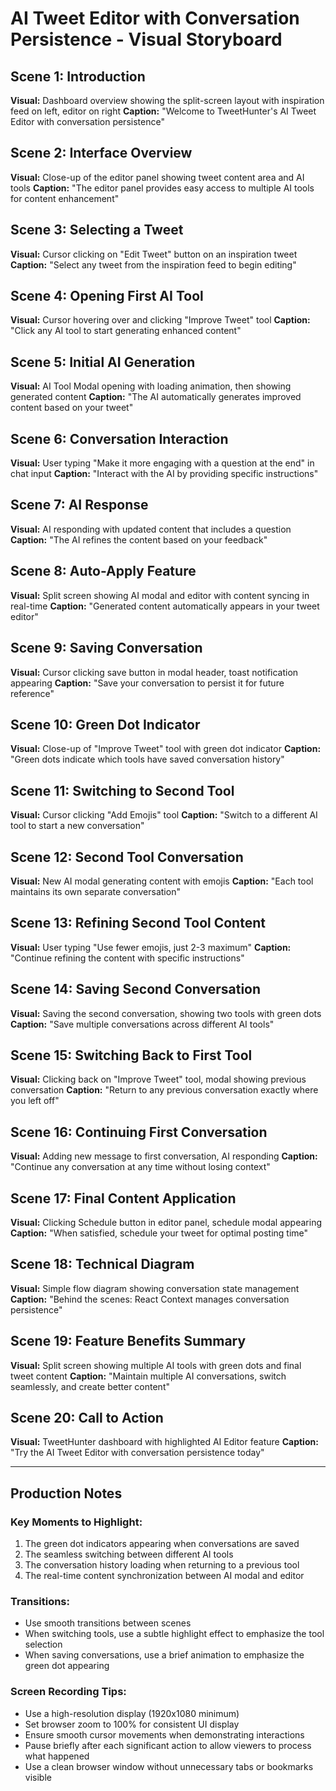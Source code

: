 # AI Tweet Editor with Conversation Persistence - Visual Storyboard

## Scene 1: Introduction
**Visual:** Dashboard overview showing the split-screen layout with inspiration feed on left, editor on right
**Caption:** "Welcome to TweetHunter's AI Tweet Editor with conversation persistence"

## Scene 2: Interface Overview
**Visual:** Close-up of the editor panel showing tweet content area and AI tools
**Caption:** "The editor panel provides easy access to multiple AI tools for content enhancement"

## Scene 3: Selecting a Tweet
**Visual:** Cursor clicking on "Edit Tweet" button on an inspiration tweet
**Caption:** "Select any tweet from the inspiration feed to begin editing"

## Scene 4: Opening First AI Tool
**Visual:** Cursor hovering over and clicking "Improve Tweet" tool
**Caption:** "Click any AI tool to start generating enhanced content"

## Scene 5: Initial AI Generation
**Visual:** AI Tool Modal opening with loading animation, then showing generated content
**Caption:** "The AI automatically generates improved content based on your tweet"

## Scene 6: Conversation Interaction
**Visual:** User typing "Make it more engaging with a question at the end" in chat input
**Caption:** "Interact with the AI by providing specific instructions"

## Scene 7: AI Response
**Visual:** AI responding with updated content that includes a question
**Caption:** "The AI refines the content based on your feedback"

## Scene 8: Auto-Apply Feature
**Visual:** Split screen showing AI modal and editor with content syncing in real-time
**Caption:** "Generated content automatically appears in your tweet editor"

## Scene 9: Saving Conversation
**Visual:** Cursor clicking save button in modal header, toast notification appearing
**Caption:** "Save your conversation to persist it for future reference"

## Scene 10: Green Dot Indicator
**Visual:** Close-up of "Improve Tweet" tool with green dot indicator
**Caption:** "Green dots indicate which tools have saved conversation history"

## Scene 11: Switching to Second Tool
**Visual:** Cursor clicking "Add Emojis" tool
**Caption:** "Switch to a different AI tool to start a new conversation"

## Scene 12: Second Tool Conversation
**Visual:** New AI modal generating content with emojis
**Caption:** "Each tool maintains its own separate conversation"

## Scene 13: Refining Second Tool Content
**Visual:** User typing "Use fewer emojis, just 2-3 maximum"
**Caption:** "Continue refining the content with specific instructions"

## Scene 14: Saving Second Conversation
**Visual:** Saving the second conversation, showing two tools with green dots
**Caption:** "Save multiple conversations across different AI tools"

## Scene 15: Switching Back to First Tool
**Visual:** Clicking back on "Improve Tweet" tool, modal showing previous conversation
**Caption:** "Return to any previous conversation exactly where you left off"

## Scene 16: Continuing First Conversation
**Visual:** Adding new message to first conversation, AI responding
**Caption:** "Continue any conversation at any time without losing context"

## Scene 17: Final Content Application
**Visual:** Clicking Schedule button in editor panel, schedule modal appearing
**Caption:** "When satisfied, schedule your tweet for optimal posting time"

## Scene 18: Technical Diagram
**Visual:** Simple flow diagram showing conversation state management
**Caption:** "Behind the scenes: React Context manages conversation persistence"

## Scene 19: Feature Benefits Summary
**Visual:** Split screen showing multiple AI tools with green dots and final tweet content
**Caption:** "Maintain multiple AI conversations, switch seamlessly, and create better content"

## Scene 20: Call to Action
**Visual:** TweetHunter dashboard with highlighted AI Editor feature
**Caption:** "Try the AI Tweet Editor with conversation persistence today"

---

## Production Notes

### Key Moments to Highlight:
1. The green dot indicators appearing when conversations are saved
2. The seamless switching between different AI tools
3. The conversation history loading when returning to a previous tool
4. The real-time content synchronization between AI modal and editor

### Transitions:
- Use smooth transitions between scenes
- When switching tools, use a subtle highlight effect to emphasize the tool selection
- When saving conversations, use a brief animation to emphasize the green dot appearing

### Screen Recording Tips:
- Use a high-resolution display (1920x1080 minimum)
- Set browser zoom to 100% for consistent UI display
- Ensure smooth cursor movements when demonstrating interactions
- Pause briefly after each significant action to allow viewers to process what happened
- Use a clean browser window without unnecessary tabs or bookmarks visible

